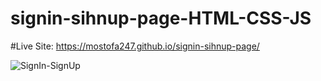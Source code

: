 # signin-sihnup-page-HTML-CSS-JS

#Live Site: https://mostofa247.github.io/signin-sihnup-page/

![SignIn-SignUp](https://user-images.githubusercontent.com/74599998/180651442-cc8159ea-a872-4a4a-a0e0-e27b85a1271b.png)
